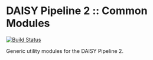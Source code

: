 DAISY Pipeline 2 :: Common Modules
==================================
                                  
[![Build Status](https://travis-ci.org/daisy-consortium/pipeline-modules-common.png?branch=master)](https://travis-ci.org/daisy-consortium/pipeline-modules-common)

Generic utility modules for the DAISY Pipeline 2.
